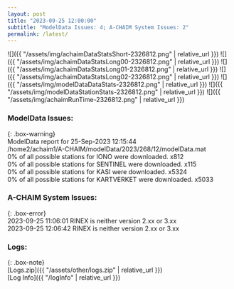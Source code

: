 ```yaml
---
layout: post
title: "2023-09-25 12:00:00"
subtitle: "ModelData Issues: 4; A-CHAIM System Issues: 2"
permalink: /latest/
---
```


![]({{ "/assets/img/achaimDataStatsShort-2326812.png" | relative_url }})
![]({{ "/assets/img/achaimDataStatsLong00-2326812.png" | relative_url }})
![]({{ "/assets/img/achaimDataStatsLong01-2326812.png" | relative_url }})
![]({{ "/assets/img/achaimDataStatsLong02-2326812.png" | relative_url }})
![]({{ "/assets/img/modelDataDataStats-2326812.png" | relative_url }})
![]({{ "/assets/img/modelDataStationStats-2326812.png" | relative_url }})
![]({{ "/assets/img/achaimRunTime-2326812.png" | relative_url }})


### ModelData Issues:  
  
{: .box-warning}  
 ModelData report for 25-Sep-2023 12:15:44   
 /home2/achaim1/A-CHAIM/modelData/2023/268/12/modelData.mat   
 0% of all possible stations for IONO were downloaded. x812   
 0% of all possible stations for SENTINEL were downloaded. x115   
 0% of all possible stations for KASI were downloaded. x5324   
 0% of all possible stations for KARTVERKET were downloaded. x5033   
  
### A-CHAIM System Issues:  
  
{: .box-error}  
2023-09-25 11:06:01 RINEX is neither version 2.xx or 3.xx  
2023-09-25 12:06:42 RINEX is neither version 2.xx or 3.xx  

### Logs:  
  
{: .box-note}  
[Logs.zip]({{ "/assets/other/logs.zip" | relative_url }})  
[Log Info]({{ "/logInfo" | relative_url }})  
